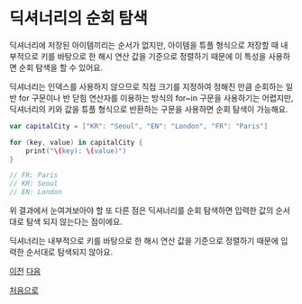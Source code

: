 # 딕셔너리의 순회 탐색

딕셔너리에 저장된 아이템끼리는 순서가 없지만, 아이템을 튜플 형식으로 저장할 때 내부적으로 키를 바탕으로 한 해시 연산 값을 기준으로 정렬하기 때문에 이 특성을 사용하면 순회 탐색을 할 수 있어요.

딕셔너리는 인덱스를 사용하지 않으므로 직접 크기를 지정하여 정해진 만큼 순회하는 일반 for 구문이나 반 닫힘 연산자를 이용하는 방식의 for~in 구문을 사용하기는 어렵지만, 딕셔너리의 키와 값을 튜플 형식으로 반환하는 구문을 사용하면 순회 탐색이 가능해요.

```swift
var capitalCity = ["KR": "Seoul", "EN": "London", "FR": "Paris"]

for (key, value) in capitalCity {
    print("\(key): \(value)")
}

// FR: Paris
// KR: Seoul
// EN: London
```

위 결과에서 눈여겨보아야 할 또 다른 점은 딕셔너리를 순회 탐색하면 입력한 값의 순서대로 탐색 되지 않는다는 점이에요.

딕셔너리는 내부적으로 키를 바탕으로 한 해시 연산 값을 기준으로 정렬하기 때문에 입력한 순서대로 탐색되지 않아요.

[이전](https://github.com/MojitoBar/iOS-DeepDive/blob/main/%EA%BC%BC%EA%BC%BC%ED%95%9C_%EC%9E%AC%EC%9D%80%EC%94%A8%EC%9D%98_Swift_%EB%AC%B8%EB%B2%95%ED%8E%B8/5.4.2.md)
[다음](https://github.com/MojitoBar/iOS-DeepDive/blob/main/%EA%BC%BC%EA%BC%BC%ED%95%9C_%EC%9E%AC%EC%9D%80%EC%94%A8%EC%9D%98_Swift_%EB%AC%B8%EB%B2%95%ED%8E%B8/6.md)

[처음으로](https://github.com/MojitoBar/iOS-DeepDive/blob/main/%EA%BC%BC%EA%BC%BC%ED%95%9C_%EC%9E%AC%EC%9D%80%EC%94%A8%EC%9D%98_Swift_%EB%AC%B8%EB%B2%95%ED%8E%B8/README.md)
